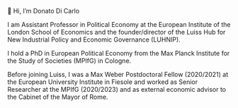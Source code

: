 👋 Hi, I’m Donato Di Carlo

I am Assistant Professor in Political Economy at the European Institute of the London School of Economics and the founder/director of the Luiss Hub for New Industrial Policy and Economic Governance (LUHNIP).

I hold a PhD in European Political Economy from the Max Planck Institute for the Study of Societies (MPIfG) in Cologne.

Before joining Luiss, I was a Max Weber Postdoctoral Fellow (2020/2021) at the European University Institute in Fiesole and worked as Senior Researcher at the MPIfG (2020/2023) and as external economic advisor to the Cabinet of the Mayor of Rome.
